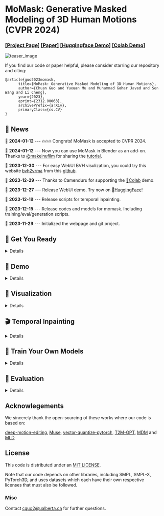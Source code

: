 # MoMask: Generative Masked Modeling of 3D Human Motions (CVPR 2024)
### [[Project Page]](https://ericguo5513.github.io/momask) [[Paper]](https://arxiv.org/abs/2312.00063) [[Huggingface Demo]](https://huggingface.co/spaces/MeYourHint/MoMask) [[Colab Demo]](https://github.com/camenduru/MoMask-colab)
![teaser_image](https://ericguo5513.github.io/momask/static/images/teaser.png)

If you find our code or paper helpful, please consider starring our repository and citing:
```
@article{guo2023momask,
      title={MoMask: Generative Masked Modeling of 3D Human Motions}, 
      author={Chuan Guo and Yuxuan Mu and Muhammad Gohar Javed and Sen Wang and Li Cheng},
      year={2023},
      eprint={2312.00063},
      archivePrefix={arXiv},
      primaryClass={cs.CV}
}
```

## :postbox: News
📢 **2024-01-12** --- 🔥🔥🔥 Congrats! MoMask is accepted to CVPR 2024.

📢 **2024-01-12** --- Now you can use MoMask in Blender as an add-on. Thanks to [@makeinufilm](https://twitter.com/makeinufilm) for sharing the [tutorial](https://medium.com/@makeinufilm/notes-on-how-to-set-up-the-momask-environment-and-how-to-use-blenderaddon-6563f1abdbfa).

📢 **2023-12-30** --- For easy WebUI BVH visulization, you could try this website [bvh2vrma](https://vrm-c.github.io/bvh2vrma/) from this [github](https://github.com/vrm-c/bvh2vrma?tab=readme-ov-file).

📢 **2023-12-29** --- Thanks to Camenduru for supporting the [🤗Colab](https://github.com/camenduru/MoMask-colab) demo.

📢 **2023-12-27** --- Release WebUI demo. Try now on [🤗HuggingFace](https://huggingface.co/spaces/MeYourHint/MoMask)!

📢 **2023-12-19** --- Release scripts for temporal inpainting.

📢 **2023-12-15** --- Release codes and models for momask. Including training/eval/generation scripts.

📢 **2023-11-29** --- Initialized the webpage and git project.  


## :round_pushpin: Get You Ready

<details>
  
### 1. Conda Environment
```
conda env create -f environment.yml
conda activate momask
pip install git+https://github.com/openai/CLIP.git
```
We test our code on Python 3.7.13 and PyTorch 1.7.1

#### Alternative: Pip Installation
<details>
We provide an alternative pip installation in case you encounter difficulties setting up the conda environment.

```
pip install -r requirements.txt
```
We test this installation on Python 3.10

</details>

### 2. Models and Dependencies

#### Download Pre-trained Models
```
bash prepare/download_models.sh
```

#### Download Evaluation Models and Gloves
For evaluation only.
```
bash prepare/download_evaluator.sh
bash prepare/download_glove.sh
```

#### Troubleshooting
To address the download error related to gdown: "Cannot retrieve the public link of the file. You may need to change the permission to 'Anyone with the link', or have had many accesses". A potential solution is to run `pip install --upgrade --no-cache-dir gdown`, as suggested on https://github.com/wkentaro/gdown/issues/43. This should help resolve the issue.

#### (Optional) Download Manually
Visit [[Google Drive]](https://drive.google.com/drive/folders/1b3GnAbERH8jAoO5mdWgZhyxHB73n23sK?usp=drive_link) to download the models and evaluators mannually.

### 3. Get Data

You have two options here:
* **Skip getting data**, if you just want to generate motions using *own* descriptions.
* **Get full data**, if you want to *re-train* and *evaluate* the model.

**(a). Full data (text + motion)**

**HumanML3D** - Follow the instruction in [HumanML3D](https://github.com/EricGuo5513/HumanML3D.git), then copy the result dataset to our repository:
```
cp -r ../HumanML3D/HumanML3D ./dataset/HumanML3D
```
**KIT**-Download from [HumanML3D](https://github.com/EricGuo5513/HumanML3D.git), then place result in `./dataset/KIT-ML`

#### 

</details>

## :rocket: Demo
<details>

### (a) Generate from a single prompt
```
python gen_t2m.py --gpu_id 1 --ext exp1 --text_prompt "A person is running on a treadmill."
```
### (b) Generate from a prompt file
An example of prompt file is given in `./assets/text_prompt.txt`. Please follow the format of `<text description>#<motion length>` at each line. Motion length indicates the number of poses, which must be integeter and will be rounded by 4. In our work, motion is in 20 fps.

If you write `<text description>#NA`, our model will determine a length. Note once there is **one** NA, all the others will be **NA** automatically.

```
python gen_t2m.py --gpu_id 1 --ext exp2 --text_path ./assets/text_prompt.txt
```


A few more parameters you may be interested:
* `--repeat_times`: number of replications for generation, default `1`.
* `--motion_length`: specify the number of poses for generation, only applicable in (a).

The output files are stored under folder `./generation/<ext>/`. They are
* `numpy files`: generated motions with shape of (nframe, 22, 3), under subfolder `./joints`.
* `video files`: stick figure animation in mp4 format, under subfolder `./animation`.
* `bvh files`: bvh files of the generated motion, under subfolder `./animation`.

We also apply naive foot ik to the generated motions, see files with suffix `_ik`. It sometimes works well, but sometimes will fail.
  
</details>

## :dancers: Visualization
<details>

All the animations are manually rendered in blender. We use the characters from [mixamo](https://www.mixamo.com/#/). You need to download the characters in T-Pose with skeleton.

### Retargeting
For retargeting, we found rokoko usually leads to large error on foot. On the other hand, [keemap.rig.transfer](https://github.com/nkeeline/Keemap-Blender-Rig-ReTargeting-Addon/releases) shows more precise retargetting. You could watch the [tutorial](https://www.youtube.com/watch?v=EG-VCMkVpxg) here.

Following these steps:
* Download keemap.rig.transfer from the github, and install it in blender.
* Import both the motion files (.bvh) and character files (.fbx) in blender.
* `Shift + Select` the both source and target skeleton. (Do not need to be Rest Position)
* Switch to `Pose Mode`, then unfold the `KeeMapRig` tool at the top-right corner of the view window.
* For `bone mapping file`, direct to `./assets/mapping.json`(or `mapping6.json` if it doesn't work), and click `Read In Bone Mapping File`. This file is manually made by us. It works for most characters in mixamo.
* (Optional) You could manually fill in the bone mapping and adjust the rotations by your own, for your own character. `Save Bone Mapping File` can save the mapping configuration in local file, as specified by the mapping file path.
* Adjust the `Number of Samples`, `Source Rig`, `Destination Rig Name`.
* Clik `Transfer Animation from Source Destination`, wait a few seconds.

We didn't tried other retargetting tools. Welcome to comment if you find others are more useful.

### Scene

We use this [scene](https://drive.google.com/file/d/1lg62nugD7RTAIz0Q_YP2iZsxpUzzOkT1/view?usp=sharing) for animation.


</details>

## :clapper: Temporal Inpainting
<details>
We conduct mask-based editing in the m-transformer stage, followed by the regeneration of residual tokens for the entire sequence. To load your own motion, provide the path through `--source_motion`. Utilize `-msec` to specify the mask section, supporting either ratio or frame index. For instance, `-msec 0.3,0.6` with `max_motion_length=196` is equivalent to `-msec 59,118`, indicating the editing of the frame section [59, 118]. 

```
python edit_t2m.py --gpu_id 1 --ext exp3 --use_res_model -msec 0.4,0.7 --text_prompt "A man picks something from the ground using his right hand."
```

Note: Presently, the source motion must adhere to the format of a HumanML3D dim-263 feature vector. An example motion vector data from the HumanML3D test set is available in `example_data/000612.npy`. To process your own motion data, you can utilize the `process_file` function from `utils/motion_process.py`.

</details>

## :space_invader: Train Your Own Models
<details>


**Note**: You have to train RVQ **BEFORE** training masked/residual transformers. The latter two can be trained simultaneously.

### Train RVQ
You may also need to download evaluation models to run the scripts.
```
python train_vq.py --name rvq_name --gpu_id 1 --dataset_name t2m --batch_size 256 --num_quantizers 6  --max_epoch 50 --quantize_dropout_prob 0.2 --gamma 0.05
```

### Train Masked Transformer
```
python train_t2m_transformer.py --name mtrans_name --gpu_id 2 --dataset_name t2m --batch_size 64 --vq_name rvq_name
```

### Train Residual Transformer
```
python train_res_transformer.py --name rtrans_name  --gpu_id 2 --dataset_name t2m --batch_size 64 --vq_name rvq_name --cond_drop_prob 0.2 --share_weight
```

* `--dataset_name`: motion dataset, `t2m` for HumanML3D and `kit` for KIT-ML.  
* `--name`: name your model. This will create to model space as `./checkpoints/<dataset_name>/<name>`
* `--gpu_id`: GPU id.
* `--batch_size`: we use `512` for rvq training. For masked/residual transformer, we use `64` on HumanML3D and `16` for KIT-ML.
* `--num_quantizers`: number of quantization layers, `6` is used in our case.
* `--quantize_drop_prob`: quantization dropout ratio, `0.2` is used.
* `--vq_name`: when training masked/residual transformer, you need to specify the name of rvq model for tokenization.
* `--cond_drop_prob`: condition drop ratio, for classifier-free guidance. `0.2` is used.
* `--share_weight`: whether to share the projection/embedding weights in residual transformer.

All the pre-trained models and intermediate results will be saved in space `./checkpoints/<dataset_name>/<name>`.
</details>

## :book: Evaluation
<details>

### Evaluate RVQ Reconstruction:
HumanML3D:
```
python eval_t2m_vq.py --gpu_id 0 --name rvq_nq6_dc512_nc512_noshare_qdp0.2 --dataset_name t2m --ext rvq_nq6

```
KIT-ML:
```
python eval_t2m_vq.py --gpu_id 0 --name rvq_nq6_dc512_nc512_noshare_qdp0.2_k --dataset_name kit --ext rvq_nq6
```

### Evaluate Text2motion Generation:
HumanML3D:
```
python eval_t2m_trans_res.py --res_name tres_nlayer8_ld384_ff1024_rvq6ns_cdp0.2_sw --dataset_name t2m --name t2m_nlayer8_nhead6_ld384_ff1024_cdp0.1_rvq6ns --gpu_id 1 --cond_scale 4 --time_steps 10 --ext evaluation
```
KIT-ML:
```
python eval_t2m_trans_res.py --res_name tres_nlayer8_ld384_ff1024_rvq6ns_cdp0.2_sw_k --dataset_name kit --name t2m_nlayer8_nhead6_ld384_ff1024_cdp0.1_rvq6ns_k --gpu_id 0 --cond_scale 2 --time_steps 10 --ext evaluation
```

* `--res_name`: model name of `residual transformer`.  
* `--name`: model name of `masked transformer`.  
* `--cond_scale`: scale of classifer-free guidance.
* `--time_steps`: number of iterations for inference.
* `--ext`: filename for saving evaluation results.
* `--which_epoch`: checkpoint name of `masked transformer`.

The final evaluation results will be saved in `./checkpoints/<dataset_name>/<name>/eval/<ext>.log`

</details>

## Acknowlegements

We sincerely thank the open-sourcing of these works where our code is based on: 

[deep-motion-editing](https://github.com/DeepMotionEditing/deep-motion-editing), [Muse](https://github.com/lucidrains/muse-maskgit-pytorch), [vector-quantize-pytorch](https://github.com/lucidrains/vector-quantize-pytorch), [T2M-GPT](https://github.com/Mael-zys/T2M-GPT), [MDM](https://github.com/GuyTevet/motion-diffusion-model/tree/main) and [MLD](https://github.com/ChenFengYe/motion-latent-diffusion/tree/main)

## License
This code is distributed under an [MIT LICENSE](https://github.com/EricGuo5513/momask-codes/tree/main?tab=MIT-1-ov-file#readme).

Note that our code depends on other libraries, including SMPL, SMPL-X, PyTorch3D, and uses datasets which each have their own respective licenses that must also be followed.

### Misc
Contact cguo2@ualberta.ca for further questions.

